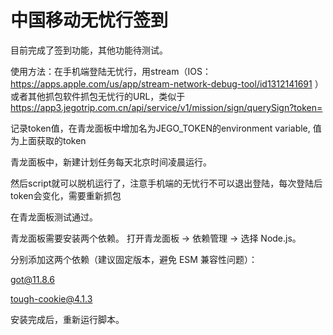 # 中国移动无忧行签到


目前完成了签到功能，其他功能待测试。


使用方法：在手机端登陆无忧行，用stream（IOS：https://apps.apple.com/us/app/stream-network-debug-tool/id1312141691 ）或者其他抓包软件抓包无忧行的URL，类似于
https://app3.jegotrip.com.cn/api/service/v1/mission/sign/querySign?token=

记录token值，在青龙面板中增加名为JEGO_TOKEN的environment variable, 值为上面获取的token

青龙面板中，新建计划任务每天北京时间凌晨运行。

然后script就可以脱机运行了，注意手机端的无忧行不可以退出登陆，每次登陆后token会变化，需要重新抓包

在青龙面板测试通过。

青龙面板需要安装两个依赖。
打开青龙面板 → 依赖管理 → 选择 Node.js。

分别添加这两个依赖（建议固定版本，避免 ESM 兼容性问题）：

got@11.8.6

tough-cookie@4.1.3

安装完成后，重新运行脚本。

